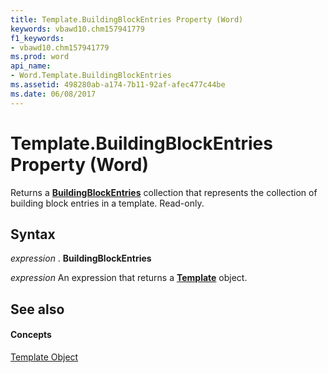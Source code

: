 ```yaml
---
title: Template.BuildingBlockEntries Property (Word)
keywords: vbawd10.chm157941779
f1_keywords:
- vbawd10.chm157941779
ms.prod: word
api_name:
- Word.Template.BuildingBlockEntries
ms.assetid: 498280ab-a174-7b11-92af-afec477c44be
ms.date: 06/08/2017
---
```



# Template.BuildingBlockEntries Property (Word)

Returns a  **[BuildingBlockEntries](Word.BuildingBlockEntries.md)** collection that represents the collection of building block entries in a template. Read-only.


## Syntax

 _expression_ . **BuildingBlockEntries**

 _expression_ An expression that returns a **[Template](Word.Template.md)** object.


## See also


#### Concepts


[Template Object](Word.Template.md)


